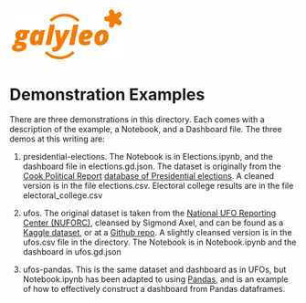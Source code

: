 <img src= ../galyleo-logo.png width=200>

# Demonstration Examples

There are three demonstrations in this directory.  Each comes with a description of the example, a Notebook, and a Dashboard file.  The three demos at this writing are:

1. presidential-elections.  The Notebook is in Elections.ipynb, and the dashboard file in elections.gd.json.  The dataset is originally from the [Cook Political Report](https://cookpolitical.com/) [database of Presidential elections](https://docs.google.com/spreadsheets/d/1D-edaVHTnZNhVU840EPUhz3Cgd7m39Urx7HM8Pq6Pus/edit#gid=29622862).  A cleaned version is in the file elections.csv.  Electoral college results are in the file electoral_college.csv

2. ufos.  The original dataset is taken from the  [National UFO Reporting Center (NUFORC)](http://www.nuforc.org/), cleansed by Sigmond Axel, and can be found as a [Kaggle dataset](https://www.kaggle.com/NUFORC/ufo-sightings), or at a [Github repo](https://github.com/planetsig/ufo-reports).  A slightly cleansed version is in the ufos.csv file in the directory.  The Notebook is in Notebook.ipynb and the dashboard in ufos.gd.json

3. ufos-pandas.  This is the same dataset and dashboard as in UFOs, but Notebook.ipynb has been adapted to using [Pandas](https://pandas.pydata.org/), and is an example of how to effectively construct a dashboard from Pandas dataframes.